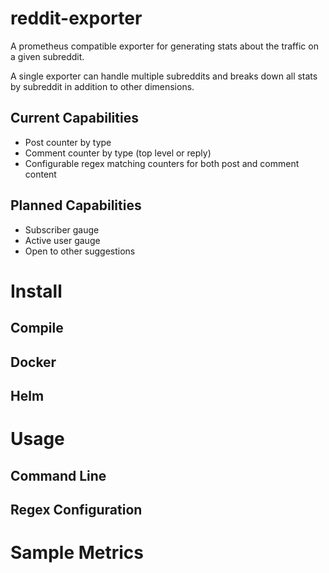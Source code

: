 # reddit-exporter
A prometheus compatible exporter for generating stats about the traffic on a given subreddit.

A single exporter can handle multiple subreddits and breaks down all stats by subreddit in addition to other dimensions.

## Current Capabilities
* Post counter by type
* Comment counter by type (top level or reply)
* Configurable regex matching counters for both post and comment content

## Planned Capabilities
* Subscriber gauge
* Active user gauge
* Open to other suggestions

# Install

## Compile

## Docker

## Helm

# Usage

## Command Line 

## Regex Configuration

# Sample Metrics


